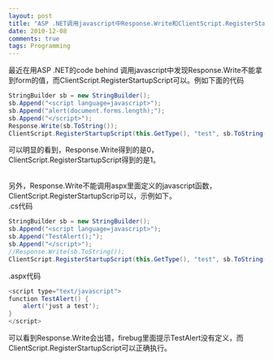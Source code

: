 ```yaml
---
layout: post
title: "ASP .NET调用javascript中Response.Write和ClientScript.RegisterStartupScript的区别"
date: 2010-12-08
comments: true
tags: Programming
---
```

最近在用ASP .NET的code behind 调用javascript中发现Response.Write不能拿到form的值，而ClientScript.RegisterStartupScript可以。例如下面的代码<br />

```csharp
StringBuilder sb = new StringBuilder();
sb.Append("<script language=javascript>");
sb.Append("alert(document.forms.length);");
sb.Append("</script>");
Response.Write(sb.ToString());
ClientScript.RegisterStartupScript(this.GetType(), "test", sb.ToString());
```

可以明显的看到，Response.Write得到的是0，ClientScript.RegisterStartupScript得到的是1。<br /><br />

另外，Response.Write不能调用aspx里面定义的javascript函数，ClientScript.RegisterStartupScrip可以，示例如下。<br />.cs代码<br />

```csharp
StringBuilder sb = new StringBuilder();
sb.Append("<script language=javascript>");
sb.Append("TestAlert();");
sb.Append("</script>");
//Response.Write(sb.ToString());
ClientScript.RegisterStartupScript(this.GetType(), "test", sb.ToString());
```

.aspx代码<br />

```csharp
<script type="text/javascript">
function TestAlert() {
	alert('just a test');
}
</script>
```

可以看到Response.Write会出错，firebug里面提示TestAlert没有定义，而ClientScript.RegisterStartupScript可以正确执行。<br /><br />
